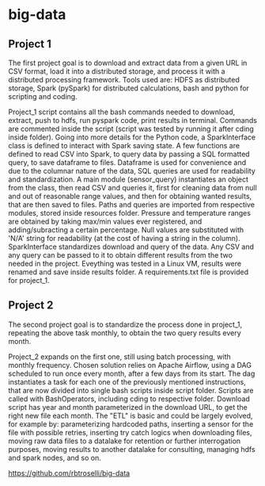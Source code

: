 # big-data

## Project 1
The first project goal is to download and extract data from a given URL in CSV format, load it into a distributed storage, and process it with a distributed processing framework. Tools used are: HDFS as distributed storage, Spark (pySpark) for distributed calculations, bash and python for scripting and coding.

Project_1 script contains all the bash commands needed to download, extract, push to hdfs, run pyspark code, print results in terminal. Commands are commented inside the script (script was tested by running it after cding inside folder).
Going into more details for the Python code, a SparkInterface class is defined to interact with Spark saving state. A few functions are defined to read CSV into Spark, to query data by passing a SQL formatted query, to save dataframe to files. Dataframe is used for convenience and due to the columnar nature of the data, SQL queries are used for readability and standardization.
A main module (sensor_query) instantiates an object from the class, then read CSV and queries it, first for cleaning data from null and out of reasonable range values, and then for obtaining wanted results, that are then saved to files. Paths and queries are imported from respective modules, stored inside resources folder.
Pressure and temperature ranges are obtained by taking max/min values ever registered, and adding/subracting a certain percentage. Null values are substituted with 'N/A' string for readability (at the cost of having a string in the column).
SparkInterface standardizes download and query of the data. Any CSV and any query can be passed to it to obtain different results from the two needed in the project.
Eveything was tested in a Linux VM, results were renamed and save inside results folder. A requirements.txt file is provided for project_1.

## Project 2
The second project goal is to standardize the process done in project_1, repeating the above task monthly, to obtain the two query results every month.

Project_2 expands on the first one, still using batch processing, with monthly frequency. Chosen solution relies on Apache Airflow, using a DAG scheduled to run once every month, after a few days from its start. The dag instantiates a task for each one of the previously mentioned instructions, that are now divided into single bash scripts inside script folder. Scripts are called with BashOperators, including cding to respective folder. Download script has year and month parameterized in the download URL, to get the right new file each month.
The "ETL" is basic and could be largely evolved, for example by: parameterizing hardcoded paths, inserting a sensor for the file with possible retries, inserting try catch logics when downloading files, moving raw data files to a datalake for retention or further interrogation purposes, moving results to another datalake for consulting, managing hdfs and spark nodes, and so on.

https://github.com/rbtroselli/big-data